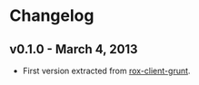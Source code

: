 # Changelog

## v0.1.0 - March 4, 2013

* First version extracted from [rox-client-grunt](https://github.com/lotaris/rox-client-grunt).
